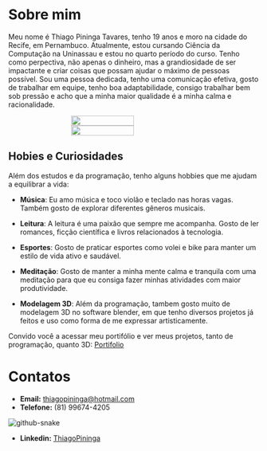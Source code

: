 # Sobre mim

Meu nome é Thiago Pininga Tavares, tenho 19 anos e moro na cidade do Recife, em Pernambuco. Atualmente, estou cursando Ciência da Computação na Uninassau e estou no quarto período do curso. Tenho como perpectiva, não apenas o dinheiro, mas a grandiosidade de ser impactante e criar coisas que possam ajudar o máximo de pessoas possível. Sou uma pessoa dedicada, tenho uma comunicação efetiva, gosto de trabalhar em equipe, tenho boa adaptabilidade, consigo trabalhar bem sob pressão e acho que a minha maior qualidade é a minha calma e racionalidade.

<div style="display: flex; justify-content: center; align-items: center; flex-direction: column;">
  <img height="100%" width="50%" src="https://github-readme-stats.vercel.app/api?username=thiagopininga&theme=dracula&count_private=true&include_all_commits=true&show_icons=true">
  <img height="100%" width="50%" src="https://github-readme-stats.vercel.app/api/top-langs/?username=thiagopininga&theme=dracula&layout=compact&langs_count=16">
</div>
 
## Hobies e Curiosidades

Além dos estudos e da programação, tenho alguns hobbies que me ajudam a equilibrar a vida:

- **Música**: Eu amo música e toco violão e teclado nas horas vagas. Também gosto de explorar diferentes gêneros musicais.

- **Leitura**: A leitura é uma paixão que sempre me acompanha. Gosto de ler romances, ficção científica e livros relacionados à tecnologia.

- **Esportes**: Gosto de praticar esportes como volei e bike para manter um estilo de vida ativo e saudável.

- **Meditação**: Gosto de manter a minha mente calma e tranquila com uma meditação para que eu consiga fazer minhas atividades com maior produtividade. 

- **Modelagem 3D**: Além da programação, tambem gosto muito de modelagem 3D no software blender, em que tenho diversos projetos já feitos e uso como forma de me expressar artisticamente.

Convido você a acessar meu portifólio e ver meus projetos, tanto de programação, quanto 3D: [Portifolio](https://thiagopininga.netlify.app)

# Contatos
* **Email:** thiagopininga@hotmail.com
* **Telefone:** (81) 99674-4205

 <img alt="github-snake" src="https://github.com/ThiagoPininga/ThiagoPininga/blob/output/github-contribution-grid-snake-dark.svg" />
 
* **Linkedin:** [ThiagoPininga](https://www.linkedin.com/in/thiago-pininga)
